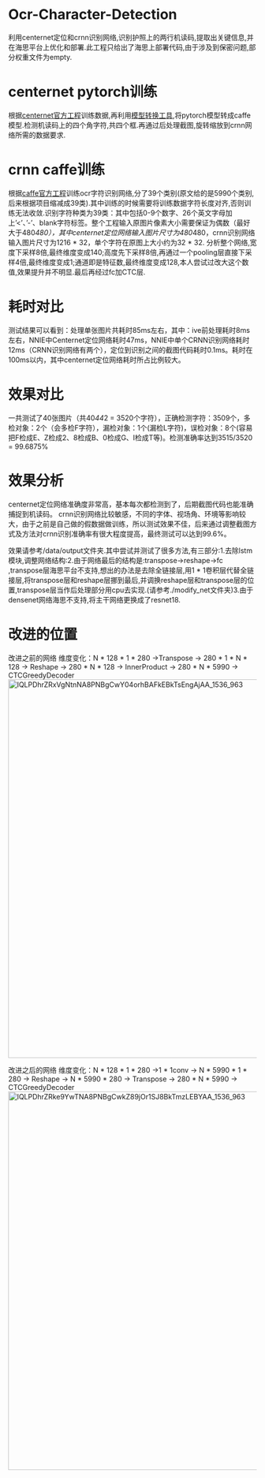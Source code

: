 # Ocr-Character-Detection
利用centernet定位和crnn识别网络,识别护照上的两行机读码,提取出关键信息,并在海思平台上优化和部署.此工程只给出了海思上部署代码,由于涉及到保密问题,部分权重文件为empty.
# centernet pytorch训练
根据[centernet官方工程](https://github.com/Duankaiwen/CenterNet)训练数据,再利用[模型转换工具](https://github.com/xxradon/PytorchToCaffe),将pytorch模型转成caffe模型.检测机读码上的四个角字符,共四个框.再通过后处理截图,旋转缩放到crnn网络所需的数据要求.
# crnn caffe训练
根据[caffe官方工程](https://github.com/senlinuc/caffe_ocr)训练ocr字符识别网络,分了39个类别(原文给的是5990个类别,后来根据项目缩减成39类).其中训练的时候需要将训练数据字符长度对齐,否则训练无法收敛.识别字符种类为39类：其中包括0-9个数字、26个英文字母加上’<’、’-’、blank字符标签。整个工程输入原图片像素大小需要保证为偶数（最好大于480*480），其中centernet定位网络输入图片尺寸为480*480，crnn识别网络输入图片尺寸为1216 * 32，单个字符在原图上大小约为32 * 32.
分析整个网络,宽度下采样8倍,最终维度变成140;高度先下采样8倍,再通过一个pooling层直接下采样4倍,最终维度变成1;通道即是特征数,最终维度变成128,本人尝试过改大这个数值,效果提升并不明显.最后再经过fc加CTC层.

# 耗时对比
测试结果可以看到：处理单张图片共耗时85ms左右，其中：ive前处理耗时8ms左右，NNIE中Centernet定位网络耗时47ms，NNIE中单个CRNN识别网络耗时12ms（CRNN识别网络有两个），定位到识别之间的截图代码耗时0.1ms。耗时在100ms以内，其中centernet定位网络耗时所占比例较大。

# 效果对比
一共测试了40张图片（共40*44*2 = 3520个字符），正确检测字符：3509个，多检对象：2个（会多检F字符），漏检对象：1个(漏检L字符)，误检对象：8个(容易把F检成E、Z检成2、8检成B、0检成G、I检成T等)。检测准确率达到3515/3520 = 99.6875%

# 效果分析
centernet定位网络准确度非常高，基本每次都检测到了，后期截图代码也能准确捕捉到机读码。
crnn识别网络比较敏感，不同的字体、视场角、环境等影响较大，由于之前是自己做的假数据做训练，所以测试效果不佳，后来通过调整截图方式及方法对crnn识别准确率有很大程度提高，最终测试可以达到99.6%。
  
效果请参考/data/output文件夹.其中尝试并测试了很多方法,有三部分:1.去除lstm模块,调整网络结构:2.由于网络最后的结构是:transpose->reshape->fc ,transpose层海思平台不支持,想出的办法是去除全链接层,用1 * 1卷积层代替全链接层,将transpose层和reshape层挪到最后,并调换reshape层和transpose层的位置,transpose层当作后处理部分用cpu去实现.(请参考./modify_net文件夹)3.由于densenet网络海思不支持,将主干网络更换成了resnet18.

# 改进的位置

改进之前的网络
维度变化：N * 128 * 1 * 280 ->Transpose -> 280 * 1 * N * 128 -> Reshape -> 280 * N * 128 -> InnerProduct -> 280 * N * 5990 -> CTCGreedyDecoder
<img width="768" alt="lQLPDhrZRxVgNtnNA8PNBgCwY04orhBAFkEBkTsEngAjAA_1536_963" src="https://user-images.githubusercontent.com/57212603/140701049-ffe641c7-bddd-4061-a4ec-20b1d9afba59.png">

改进之后的网络
维度变化：N * 128 * 1 * 280 ->1 * 1conv -> N * 5990 * 1 * 280 -> Reshape -> N * 5990 * 280 -> Transpose -> 280 * N * 5990 -> CTCGreedyDecoder
<img width="768" alt="lQLPDhrZRke9YwTNA8PNBgCwkZ89jOr1SJ8BkTmzLEBYAA_1536_963" src="https://user-images.githubusercontent.com/57212603/140700934-aca9d55a-5d47-4991-b3af-20890fd29f5d.png">
